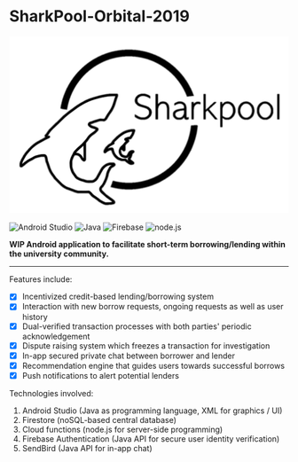 # SharkPool-Orbital-2019

<p align="center">
  <img src=logo.png>
</p>

![Android Studio](https://upload.wikimedia.org/wikipedia/commons/thumb/3/34/Android_Studio_icon.svg/48px-Android_Studio_icon.svg.png)
![Java](https://img.icons8.com/color/48/000000/java-coffee-cup-logo.png)
![Firebase](https://img.icons8.com/color/48/000000/firebase.png)
![node.js](https://img.icons8.com/color/48/000000/nodejs.png)


__WIP Android application to facilitate short-term borrowing/lending within the university community.__

---
Features include:
- [x] Incentivized credit-based lending/borrowing system
- [x] Interaction with new borrow requests, ongoing requests as well as user history
- [x] Dual-verified transaction processes with both parties' periodic acknowledgement
- [x] Dispute raising system which freezes a transaction for investigation
- [x] In-app secured private chat between borrower and lender 
- [x] Recommendation engine that guides users towards successful borrows
- [x] Push notifications to alert potential lenders

Technologies involved:
1) Android Studio (Java as programming language, XML for graphics / UI) 
2) Firestore (noSQL-based central database)
3) Cloud functions (node.js for server-side programming)
4) Firebase Authentication (Java API for secure user identity verification)
5) SendBird (Java API for in-app chat)
